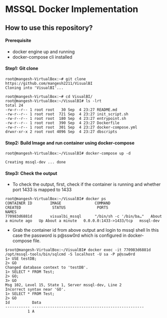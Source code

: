 # MSSQL Docker Implementation
## How to use this repository?

#### Prerequisite
- docker engine up and running
- docker-compose cli installed

#### Step1: Git clone
```
root@mangesh-VirtualBox:~# git clone https://github.com/mangesh2211/VisualBI
Cloning into 'VisualBI'...

root@mangesh-VirtualBox:~# cd VisualBI/
root@mangesh-VirtualBox:~/VisualBI# ls -lrt
total 24
-rw-r--r-- 1 root root   30 Sep  4 23:27 README.md
-rw-r--r-- 1 root root  721 Sep  4 23:27 init_script.sh
-rw-r--r-- 1 root root  180 Sep  4 23:27 entrypoint.sh
-rw-r--r-- 1 root root  390 Sep  4 23:27 Dockerfile
-rw-r--r-- 1 root root  301 Sep  4 23:27 docker-compose.yml
drwxr-xr-x 2 root root 4096 Sep  4 23:27 dbscripts

```

#### Step2: Build Image and run container using docker-compose
```
root@mangesh-VirtualBox:~/VisualBI# docker-compose up -d

Creating mssql-dev ... done
``` 

#### Step3: Check the output
- To check the output, first, check if the container is running and whether port 1433 is mapped to 1433
```
root@mangesh-VirtualBox:~/VisualBI# docker ps
CONTAINER ID        IMAGE               COMMAND                  CREATED              STATUS              PORTS                    NAMES
770983d6881d        visualbi_mssql      "/bin/sh -c '/bin/ba…"   About a minute ago   Up About a minute   0.0.0.0:1433->1433/tcp   mssql-dev

```
- Grab the container id from above output and login to mssql shell
In this case the password is p@ssw0rd which is configured in docker-compose file.

```
$root@mangesh-VirtualBox:~/VisualBI# docker exec -it 770983d6881d /opt/mssql-tools/bin/sqlcmd -S localhost -U sa -P p@ssw0rd
1> USE testDB;
2> GO
Changed database context to 'testDB'.
1> SELECT * FROM Test;
2> GO;
3> GO
Msg 102, Level 15, State 1, Server mssql-dev, Line 2
Incorrect syntax near 'GO'.
1> SELECT * FROM Test;
2> GO
Id          Data                                              
----------- --------------------------------------------------
          1 A                                                 

```

